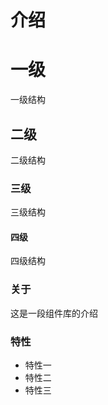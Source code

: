 # 介绍

# 一级

一级结构

## 二级

二级结构

### 三级

三级结构

#### 四级

四级结构



### 关于

这是一段组件库的介绍

### 特性

- 特性一
- 特性二
- 特性三
